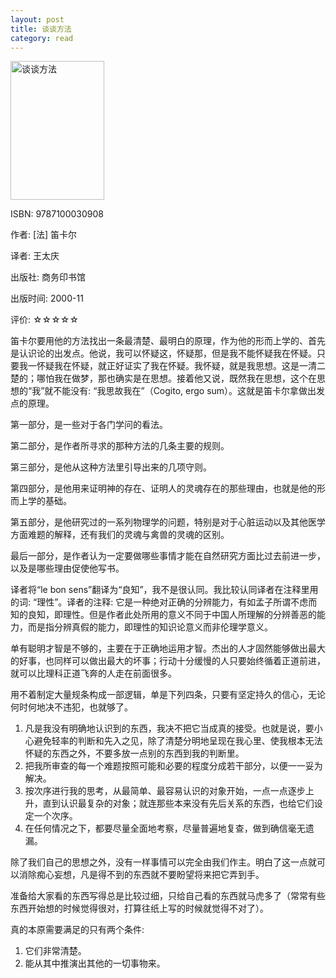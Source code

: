```yaml
---
layout: post
title: 谈谈方法
category: read
---
```

<img class="cover" title="9787100030908" src="/images/2012/04/9787100030908.jpg" alt="谈谈方法" width="150" height="222" />

ISBN: 9787100030908

作者: [法] 笛卡尔

译者: 王太庆

出版社: 商务印书馆

出版时间: 2000-11

评价: ☆☆☆☆☆

笛卡尔要用他的方法找出一条最清楚、最明白的原理，作为他的形而上学的、首先是认识论的出发点。他说，我可以怀疑这，怀疑那，但是我不能怀疑我在怀疑。只要我一怀疑我在怀疑，就正好证实了我在怀疑。我怀疑，就是我思想。这是一清二楚的；哪怕我在做梦，那也确实是在思想。接着他又说，既然我在思想，这个在思想的“我”就不能没有: “我思故我在”（Cogito, ergo sum）。这就是笛卡尔拿做出发点的原理。

第一部分，是一些对于各门学问的看法。

第二部分，是作者所寻求的那种方法的几条主要的规则。

第三部分，是他从这种方法里引导出来的几项守则。

第四部分，是他用来证明神的存在、证明人的灵魂存在的那些理由，也就是他的形而上学的基础。

第五部分，是他研究过的一系列物理学的问题，特别是对于心脏运动以及其他医学方面难题的解释，还有我们的灵魂与禽兽的灵魂的区别。

最后一部分，是作者认为一定要做哪些事情才能在自然研究方面比过去前进一步，以及是哪些理由促使他写书。

译者将“le bon sens”翻译为“良知”，我不是很认同。我比较认同译者在注释里用的词: “理性”。译者的注释: 它是一种绝对正确的分辨能力，有如孟子所谓不虑而知的良知，即理性。但是作者此处所用的意义不同于中国人所理解的分辨善恶的能力，而是指分辨真假的能力，即理性的知识论意义而非伦理学意义。

单有聪明才智是不够的，主要在于正确地运用才智。杰出的人才固然能够做出最大的好事，也同样可以做出最大的坏事；行动十分缓慢的人只要始终循着正道前进，就可以比理科正道飞奔的人走在前面很多。

用不着制定大量规条构成一部逻辑，单是下列四条，只要有坚定持久的信心，无论何时何地决不违犯，也就够了。
<ol>
	<li>凡是我没有明确地认识到的东西，我决不把它当成真的接受。也就是说，要小心避免轻率的判断和先入之见，除了清楚分明地呈现在我心里、使我根本无法怀疑的东西之外，不要多放一点别的东西到我的判断里。</li>
	<li>把我所审查的每一个难题按照可能和必要的程度分成若干部分，以便一一妥为解决。</li>
	<li>按次序进行我的思考，从最简单、最容易认识的对象开始，一点一点逐步上升，直到认识最复杂的对象；就连那些本来没有先后关系的东西，也给它们设定一个次序。</li>
	<li>在任何情况之下，都要尽量全面地考察，尽量普遍地复查，做到确信毫无遗漏。</li>
</ol>

除了我们自己的思想之外，没有一样事情可以完全由我们作主。明白了这一点就可以消除痴心妄想，凡是得不到的东西就不要盼望将来把它弄到手。

准备给大家看的东西写得总是比较过细，只给自己看的东西就马虎多了（常常有些东西开始想的时候觉得很对，打算往纸上写的时候就觉得不对了）。

真的本原需要满足的只有两个条件: 
<ol>
	<li>它们非常清楚。</li>
	<li>能从其中推演出其他的一切事物来。</li>
</ol>

